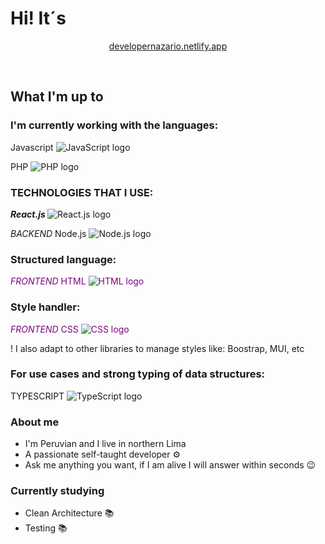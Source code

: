 <h1> Hi! It´s </h1>

<div align="center">
  <p> <a href="https://developernazario.netlify.app"> developernazario.netlify.app </a> </p> 
  <br>
</div>

<h2> What I'm up to </h2> 

<h3> I'm currently working with the languages: </h3>

<p>Javascript <img src="https://github.com/DontStopPrograming/DontStopPrograming/assets/101149872/e4475313-b085-4057-9338-114d496a0876" alt="JavaScript logo"></p>
<p>PHP <img src="https://github.com/DontStopPrograming/DontStopPrograming/assets/101149872/b0e78308-7787-44e1-bf5f-77a24d3ddef7" alt="PHP logo"></p>

<h3> TECHNOLOGIES THAT I USE: </h3>

<p> <i> <b> React.js </b> </i> <img src="https://github.com/DontStopPrograming/DontStopPrograming/assets/101149872/fcbac273-ebd8-4509-a84e-e4f7e73830e8" alt="React.js logo"> 

<p> <i> BACKEND </i> Node.js <img src="https://github.com/DontStopPrograming/DontStopPrograming/assets/101149872/169a79cc-c41d-4828-8632-f40c9e60522e" alt="Node.js logo"> </p>

<h3> Structured language: </h3> 

<span style="color:purple"> <i> FRONTEND </i> HTML <img src="https://github.com/DontStopPrograming/DontStopPrograming/assets/101149872/09474bc7-d5ab-486b-a375-058f3fdd604a" alt="HTML logo"> </span>

<h3> Style handler: </h3>

<span style="color:purple"> <i> FRONTEND </i> CSS <img src="https://github.com/DontStopPrograming/DontStopPrograming/assets/101149872/16cd648b-7017-4f94-b3bd-4c2d49b5c56a" alt="CSS logo"> </span>

<p> ! I also adapt to other libraries to manage styles like: </i>
Boostrap, MUI, etc </p>

<h3> For use cases and strong typing of data structures: </h3>

<p> TYPESCRIPT <img src="https://github.com/DontStopPrograming/DontStopPrograming/assets/101149872/c3fea734-75ed-4604-a9db-03bf9bcc6167" alt="TypeScript logo"> </p>

<h3>About me</h3>

<ul>
  <li> I'm Peruvian and I live in northern Lima </li> 
  <li> A passionate self-taught developer ⚙</li>
  <li> Ask me anything you want, if I am alive I will answer within seconds 😉</li>
</ul>

<h3>Currently studying</h3>
<ul>
  <li> Clean Architecture 📚</li>
  <li> Testing 📚</li>
</ul>
